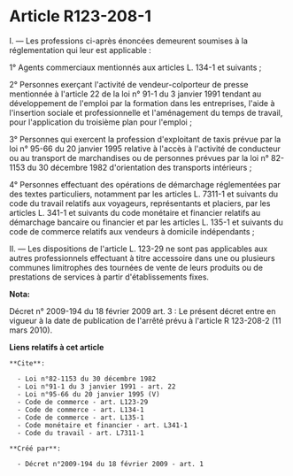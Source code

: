 # Article R123-208-1

I. ― Les professions ci-après énoncées demeurent soumises à la réglementation qui leur est applicable : 

1° Agents commerciaux mentionnés aux articles L. 134-1 et suivants ; 

2° Personnes exerçant l'activité de vendeur-colporteur de presse mentionnée à l'article 22 de la loi n° 91-1 du 3 janvier
1991 tendant au développement de l'emploi par la formation dans les entreprises, l'aide à l'insertion sociale et
professionnelle et l'aménagement du temps de travail, pour l'application du troisième plan pour l'emploi ; 

3° Personnes qui exercent la profession d'exploitant de taxis prévue par la loi n° 95-66 du 20 janvier 1995 relative à
l'accès à l'activité de conducteur ou au transport de marchandises ou de personnes prévues par la loi n° 82-1153 du 30
décembre 1982 d'orientation des transports intérieurs ; 

4° Personnes effectuant des opérations de démarchage réglementées par des textes particuliers, notamment par les articles L.
7311-1 et suivants du code du travail relatifs aux voyageurs, représentants et placiers, par les articles L. 341-1 et
suivants du code monétaire et financier relatifs au démarchage bancaire ou financier et par les articles L. 135-1 et suivants
du code de commerce relatifs aux vendeurs à domicile indépendants ; 

II. ― Les dispositions de l'article L. 123-29 ne sont pas applicables aux autres professionnels effectuant à titre accessoire
dans une ou plusieurs communes limitrophes des tournées de vente de leurs produits ou de prestations de services à partir
d'établissements fixes.

**Nota:**

Décret n° 2009-194 du 18 février 2009 art. 3 : Le présent décret entre en vigueur à la date de publication de l'arrêté prévu
à l'article       R 123-208-2 (11 mars 2010).

**Liens relatifs à cet article**

	**Cite**:

	  - Loi n°82-1153 du 30 décembre 1982
	  - Loi n°91-1 du 3 janvier 1991 - art. 22
	  - Loi n°95-66 du 20 janvier 1995 (V)
	  - Code de commerce - art. L123-29
	  - Code de commerce - art. L134-1
	  - Code de commerce - art. L135-1
	  - Code monétaire et financier - art. L341-1
	  - Code du travail - art. L7311-1

	**Créé par**:

	  - Décret n°2009-194 du 18 février 2009 - art. 1
